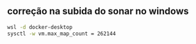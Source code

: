 ## correção na subida do sonar no windows

```bash
wsl -d docker-desktop
sysctl -w vm.max_map_count = 262144
```